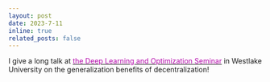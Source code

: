 ```yaml
---
layout: post
date: 2023-7-11
inline: true
related_posts: false
---
```


I give a long talk at [<span style="color: #B509AC;">the Deep Learning and Optimization Seminar</span>](https://dlo-seminar.github.io/) in Westlake University on the generalization benefits of decentralization!

